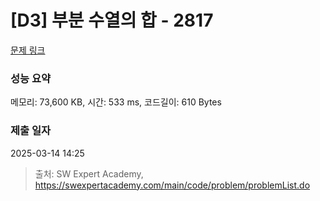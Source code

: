 # [D3] 부분 수열의 합 - 2817 

[문제 링크](https://swexpertacademy.com/main/code/problem/problemDetail.do?contestProbId=AV7IzvG6EksDFAXB) 

### 성능 요약

메모리: 73,600 KB, 시간: 533 ms, 코드길이: 610 Bytes

### 제출 일자

2025-03-14 14:25



> 출처: SW Expert Academy, https://swexpertacademy.com/main/code/problem/problemList.do